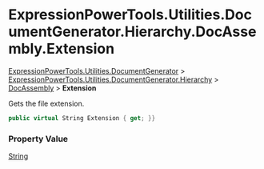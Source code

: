 ﻿# ExpressionPowerTools.Utilities.DocumentGenerator.Hierarchy.DocAssembly.Extension

[ExpressionPowerTools.Utilities.DocumentGenerator](ExpressionPowerTools.Utilities.DocumentGenerator.a.md) > [ExpressionPowerTools.Utilities.DocumentGenerator.Hierarchy](ExpressionPowerTools.Utilities.DocumentGenerator.Hierarchy.n.md) > [DocAssembly](ExpressionPowerTools.Utilities.DocumentGenerator.Hierarchy.DocAssembly.cs.md) > **Extension**

Gets the file extension.

```csharp
public virtual String Extension { get; }}
```

### Property Value

 [String](https://docs.microsoft.com/dotnet/api/system.string) 

